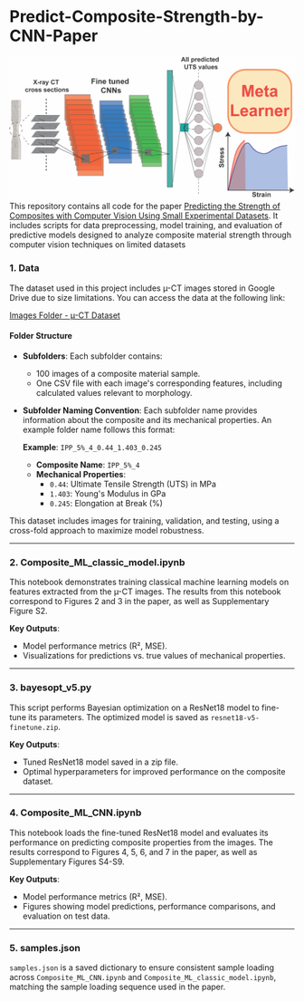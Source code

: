 # Predict-Composite-Strength-by-CNN-Paper
![Description of Image](TOC_Meta_Learner.png)
This repository contains all code for the paper [Predicting the Strength of Composites with Computer Vision Using Small Experimental Datasets](https://chemrxiv.org/engage/chemrxiv/article-details/674497305a82cea2fac3abac). It includes scripts for data preprocessing, model training, and evaluation of predictive models designed to analyze composite material strength through computer vision techniques on limited datasets

### 1. Data

The dataset used in this project includes µ-CT images stored in Google Drive due to size limitations. You can access the data at the following link:

[Images Folder - µ-CT Dataset](https://drive.google.com/drive/folders/1-u20wZFzXZdZkEPIlHQq2MeBl_qfRyAa?usp=drive_link)

#### Folder Structure

- **Subfolders**: Each subfolder contains:
  - 100 images of a composite material sample.
  - One CSV file with each image's corresponding features, including calculated values relevant to morphology.

- **Subfolder Naming Convention**: Each subfolder name provides information about the composite and its mechanical properties. An example folder name follows this format:

  **Example**: `IPP_5%_4_0.44_1.403_0.245`

  - **Composite Name**: `IPP_5%_4`
  - **Mechanical Properties**:
    - `0.44`: Ultimate Tensile Strength (UTS) in MPa
    - `1.403`: Young's Modulus in GPa
    - `0.245`: Elongation at Break (%)

This dataset includes images for training, validation, and testing, using a cross-fold approach to maximize model robustness.

---

### 2. Composite_ML_classic_model.ipynb

This notebook demonstrates training classical machine learning models on features extracted from the µ-CT images. The results from this notebook correspond to Figures 2 and 3 in the paper, as well as Supplementary Figure S2. 

**Key Outputs**:
- Model performance metrics (R², MSE).
- Visualizations for predictions vs. true values of mechanical properties.

---

### 3. bayesopt_v5.py

This script performs Bayesian optimization on a ResNet18 model to fine-tune its parameters. The optimized model is saved as `resnet18-v5-finetune.zip`.

**Key Outputs**:
- Tuned ResNet18 model saved in a zip file.
- Optimal hyperparameters for improved performance on the composite dataset.

---

### 4. Composite_ML_CNN.ipynb

This notebook loads the fine-tuned ResNet18 model and evaluates its performance on predicting composite properties from the images. The results correspond to Figures 4, 5, 6, and 7 in the paper, as well as Supplementary Figures S4-S9.

**Key Outputs**:
- Model performance metrics (R², MSE).
- Figures showing model predictions, performance comparisons, and evaluation on test data.

---

### 5. samples.json

`samples.json` is a saved dictionary to ensure consistent sample loading across `Composite_ML_CNN.ipynb` and `Composite_ML_classic_model.ipynb`, matching the sample loading sequence used in the paper.
